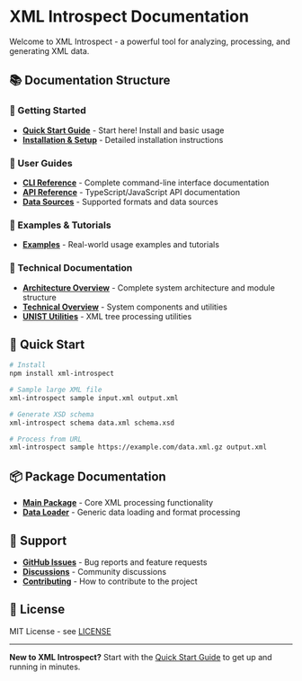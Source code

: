 # XML Introspect Documentation

Welcome to XML Introspect - a powerful tool for analyzing, processing, and generating XML data.

## 📚 Documentation Structure

### 🚀 Getting Started
- **[Quick Start Guide](getting-started.md)** - Start here! Install and basic usage
- **[Installation & Setup](getting-started.md#installation)** - Detailed installation instructions

### 📖 User Guides
- **[CLI Reference](cli-reference.md)** - Complete command-line interface documentation
- **[API Reference](api-reference.md)** - TypeScript/JavaScript API documentation
- **[Data Sources](data-sources.md)** - Supported formats and data sources

### 🎯 Examples & Tutorials
- **[Examples](examples/)** - Real-world usage examples and tutorials

### 🔧 Technical Documentation
- **[Architecture Overview](technical/architecture.md)** - Complete system architecture and module structure
- **[Technical Overview](technical/)** - System components and utilities
- **[UNIST Utilities](technical/unist-utilities.md)** - XML tree processing utilities

## 🎯 Quick Start

```bash
# Install
npm install xml-introspect

# Sample large XML file
xml-introspect sample input.xml output.xml

# Generate XSD schema
xml-introspect schema data.xml schema.xsd

# Process from URL
xml-introspect sample https://example.com/data.xml.gz output.xml
```

## 📦 Package Documentation

- **[Main Package](../packages/xml-introspect/README.md)** - Core XML processing functionality
- **[Data Loader](../packages/data-loader/README.md)** - Generic data loading and format processing

## 🤝 Support

- **[GitHub Issues](https://github.com/fustilio/xml-introspect/issues)** - Bug reports and feature requests
- **[Discussions](https://github.com/fustilio/xml-introspect/discussions)** - Community discussions
- **[Contributing](../CONTRIBUTING.md)** - How to contribute to the project

## 📄 License

MIT License - see [LICENSE](../LICENSE)

---

**New to XML Introspect?** Start with the [Quick Start Guide](getting-started.md) to get up and running in minutes.